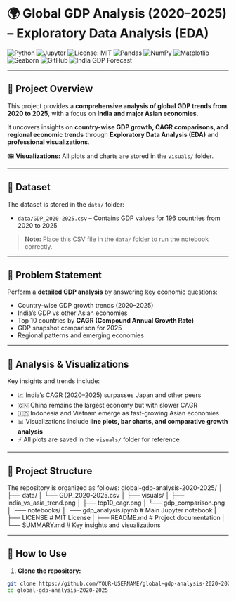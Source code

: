 # 🌍 Global GDP Analysis (2020–2025) – Exploratory Data Analysis (EDA)

![Python](https://img.shields.io/badge/Python-3.10-blue.svg) 
![Jupyter](https://img.shields.io/badge/Notebook-Jupyter-orange.svg)
![License: MIT](https://img.shields.io/badge/License-MIT-green.svg)
![Pandas](https://img.shields.io/badge/Pandas-1.5-blue.svg)
![NumPy](https://img.shields.io/badge/NumPy-1.26-lightgrey.svg) 
![Matplotlib](https://img.shields.io/badge/Matplotlib-3.8-orange.svg)
![Seaborn](https://img.shields.io/badge/Seaborn-0.12-blueviolet.svg)
![GitHub](https://img.shields.io/badge/Version%20Control-GitHub-black.svg)
![India GDP Forecast](https://img.shields.io/badge/India%20GDP%20Forecast-2020--25-blue.svg)  
  
---

## 📌 Project Overview
This project provides a **comprehensive analysis of global GDP trends from 2020 to 2025**, with a focus on **India and major Asian economies**.  

It uncovers insights on **country-wise GDP growth, CAGR comparisons, and regional economic trends** through **Exploratory Data Analysis (EDA)** and **professional visualizations**.  

🖼️ **Visualizations:** All plots and charts are stored in the `visuals/` folder.  

---

## 📂 Dataset
The dataset is stored in the `data/` folder:

- `data/GDP_2020-2025.csv` – Contains GDP values for 196 countries from 2020 to 2025  

> **Note:** Place this CSV file in the `data/` folder to run the notebook correctly.

---

## 🎯 Problem Statement
Perform a **detailed GDP analysis** by answering key economic questions:

- Country-wise GDP growth trends (2020–2025)  
- India’s GDP vs other Asian economies  
- Top 10 countries by **CAGR (Compound Annual Growth Rate)**  
- GDP snapshot comparison for 2025  
- Regional patterns and emerging economies  

---

## 🔎 Analysis & Visualizations
Key insights and trends include:

- 📈 India’s CAGR (2020–2025) surpasses Japan and other peers  
- 🇨🇳 China remains the largest economy but with slower CAGR  
- 🇮🇩 Indonesia and Vietnam emerge as fast-growing Asian economies  
- 📊 Visualizations include **line plots, bar charts, and comparative growth analysis**  
- ⚡ All plots are saved in the `visuals/` folder for reference  

---

## 📁 Project Structure
The repository is organized as follows:
global-gdp-analysis-2020-2025/
│
├── data/
│ └── GDP_2020-2025.csv
│
├── visuals/
│ ├── india_vs_asia_trend.png
│ ├── top10_cagr.png
│ └── gdp_comparison.png
│
├── notebooks/
│ └── gdp_analysis.ipynb # Main Jupyter notebook
|
├── LICENSE # MIT License
|
├── README.md # Project documentation
|
└── SUMMARY.md # Key insights and visualizations

---

## 📌 How to Use
1. **Clone the repository:**
```bash
git clone https://github.com/YOUR-USERNAME/global-gdp-analysis-2020-2025.git
cd global-gdp-analysis-2020-2025

